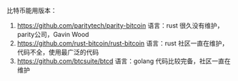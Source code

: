 比特币能用版本：

1. https://github.com/paritytech/parity-bitcoin 语言：rust
很久没有维护，parity公司，Gavin Wood
2. https://github.com/rust-bitcoin/rust-bitcoin 语言：rust
社区一直在维护，代码不全，使用最广泛的代码
3. https://github.com/btcsuite/btcd  语言：golang
代码比较完备，社区一直在维护

